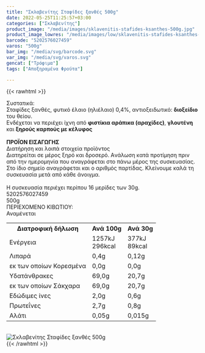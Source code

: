 ```yaml
---
title: "Σκλαβενίτης Σταφίδες ξανθές 500g"
date: 2022-05-25T11:25:57+03:00
categories: ["Σκλαβενίτης"]
product_image: "/media/images/sklavenitis-stafides-ksanthes-500g.jpg"
product_image_lowres: "/media/images/low/sklavenitis-stafides-ksanthes-500g.jpg"
barcode: "5202576027459"
varos: "500g"
bar_img: "/media/svg/barcode.svg"
var_img: "/media/svg/varos.svg"
gencat: ["Τρόφιμα"]
tags: ["Αποξηραμένα Φρούτα"]

---
```

{{< rawhtml >}}

<div class="sload619"><div class="product"><div id="sistatika">Συστατικά:</div><div class="alltext">Σταφίδες ξανθές, φυτικό έλαιο (ηλιέλαιο) 0,4%, αντιοξειδωτικό: <b>διοξείδιο</b> του θείου.<br>Ενδέχεται να περιέχει ίχνη από <b>φιστίκια αράπικα (αραχίδες)</b>, <b>γλουτένη</b> και <b>ξηρούς καρπούς με κέλυφος</b><br><br><b>ΠΡΟΪΟΝ ΕΙΣΑΓΩΓΗΣ</b></div><div id="loipa">Διατήρηση και λοιπά στοιχεία προϊόντος</div><div class="alltext">Διατηρείται σε μέρος ξηρό και δροσερό. Aνάλωση κατά προτίμηση πριν από την ημερομηνία που αναγράφεται στο πάνω μέρος της συσκευασίας. Στο ίδιο σημείο αναγράφεται και ο αριθμός παρτίδας. Κλείνουμε καλά τη συσκευασία μετά από κάθε άνοιγμα.<br><br>Η συσκευασία περιέχει περίπου 16 μερίδες των 30g.</div><div id="barcode"><div id="barimage1"></div><span id="bartext">5202576027459</span></div><div id="varos"><div id="varosimage1"></div><span id="varostext">500g</span></div><div id="kivotio">ΠΕΡΙΕΧΟΜΕΝΟ ΚΙΒΩΤΙΟΥ:<br>Αναμένεται</div><div class="tabout"><table id="diatable"><tbody><tr><th>Διατροφική δήλωση</th><th>Ανά 100g</th><th>Ανά 30g</th></tr><tr><td class="texr2">Ενέργεια</td><td class="texr">1257kJ<br>296kcal</td><td class="texr">377kJ<br>89kcal</td></tr><tr><td class="texr2">Λιπαρά</td><td class="texr">0,4g</td><td class="texr">0,12g</td></tr><tr><td class="gray">εκ των οποίων Κορεσµένα</td><td class="gray2">0,0g</td><td class="gray2">0,0g</td></tr><tr><td class="texr2">Yδατάνθρακες</td><td class="texr">69,0g</td><td class="texr">20,7g</td></tr><tr><td class="gray">εκ των οποίων Σάκχαρα</td><td class="gray2">69,0g</td><td class="gray2">20,7g</td></tr><tr><td class="texr2">Eδώδιμες ίνες</td><td class="texr">2,0g</td><td class="texr">0,6g</td></tr><tr><td class="texr2">Πρωτεΐνες</td><td class="texr">2,7g</td><td class="texr">0,8g</td></tr><tr><td class="texr2">Αλάτι</td><td class="texr">0,05g</td><td class="texr">0,015g</td></tr></tbody></table></div><br><div class="pimg"><img alt="Σκλαβενίτης Σταφίδες ξανθές 500g" title="Σκλαβενίτης Σταφίδες ξανθές 500g" src="/media/images/sklavenitis-stafides-ksanthes-500g.jpg"></div></div></div>
{{< /rawhtml >}}


